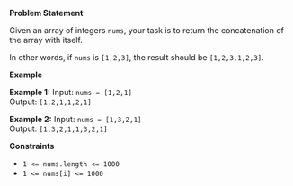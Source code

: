 
**Problem Statement**

Given an array of integers `nums`, your task is to return the concatenation of the array with itself.

In other words, if `nums` is `[1,2,3]`, the result should be `[1,2,3,1,2,3]`.

**Example**

**Example 1:**
Input: `nums = [1,2,1]`  
Output: `[1,2,1,1,2,1]`

**Example 2:**
Input: `nums = [1,3,2,1]`  
Output: `[1,3,2,1,1,3,2,1]`

**Constraints**

- `1 <= nums.length <= 1000`
- `1 <= nums[i] <= 1000`
